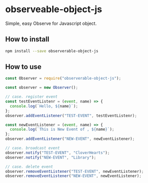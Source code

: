 # observeable-object-js

Simple, easy Observe for Javascript object.

## How to install

```bash
npm install --save observerable-object-js
```

## How to use

```javascript
const Observer = require("observerable-object-js");

const observer = new Observer();

// case. register event
const testEventListenr = (event, name) => {
  console.log(`Hello, ${name}`);
};
observer.addEventListener("TEST-EVENT", testEventListenr);

const newEventListener = (event, name) => {
  console.log(`This is New Event of , ${name}`);
};
observer.addEventListener("NEW-EVENT", newEventListener);

// case. broadcast event
observer.notify("TEST-EVENT", "CloverHearts");
observer.notify("NEW-EVENT", "Library");

// case. delete event
observer.removeEventListener("TEST-EVENT", newEventListener);
observer.removeEventListener("NEW-EVENT", newEventListener);

```



